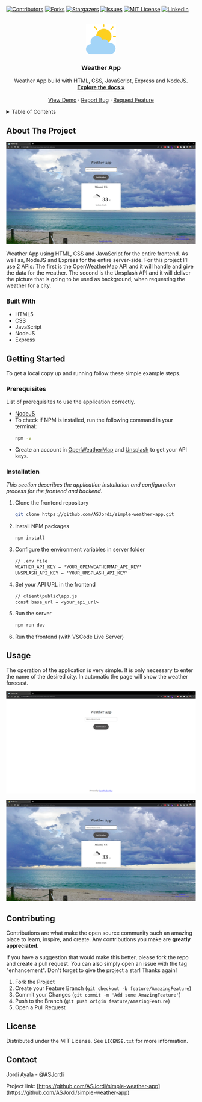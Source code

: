 <a name="readme-top"></a>

[![Contributors][contributors-shield]][contributors-url]
[![Forks][forks-shield]][forks-url]
[![Stargazers][stars-shield]][stars-url]
[![Issues][issues-shield]][issues-url]
[![MIT License][license-shield]][license-url]
[![LinkedIn][linkedin-shield]][linkedin-url]

<!-- PROJECT LOGO -->
<br />
<div align="center">
  <a href="https://github.com/ASJordi/simple-weather-app">
    <img src="client/public/images/logo.png" alt="Logo" width="80" height="80">
  </a>

  <h3 align="center">Weather App</h3>

  <p align="center">
    Weather App build with HTML, CSS, JavaScript, Express and NodeJS. 
    <br />
    <a href="https://github.com/ASJordi/simple-weather-app"><strong>Explore the docs »</strong></a>
    <br />
    <br />
    <a href="#">View Demo</a>
    ·
    <a href="https://github.com/ASJordi/simple-weather-app/issues">Report Bug</a>
    ·
    <a href="https://github.com/ASJordi/simple-weather-app/issues">Request Feature</a>
  </p>
</div>

<!-- TABLE OF CONTENTS -->
<details>
  <summary>Table of Contents</summary>
  <ol>
    <li>
      <a href="#about-the-project">About The Project</a>
      <ul>
        <li><a href="#built-with">Built With</a></li>
      </ul>
    </li>
    <li>
      <a href="#getting-started">Getting Started</a>
      <ul>
        <li><a href="#prerequisites">Prerequisites</a></li>
        <li><a href="#installation">Installation</a></li>
      </ul>
    </li>
    <li><a href="#usage">Usage</a></li>
    <li><a href="#contributing">Contributing</a></li>
    <li><a href="#license">License</a></li>
    <li><a href="#contact">Contact</a></li>
  </ol>
</details>

<!-- ABOUT THE PROJECT -->
## About The Project

[![Product Name Screen Shot][product-screenshot]]()

Weather App using HTML, CSS and JavaScript for the entire frontend. As well as, NodeJS and Express for the entire server-side. 
For this project I’ll use 2 APIs: The first is the OpenWeatherMap API and it will handle and give the data for the weather. The second is the Unsplash API and it will deliver the picture that is going to be used as background, when requesting the weather for a city. 
### Built With

* HTML5
* CSS
* JavaScript
* NodeJS
* Express

<!-- GETTING STARTED -->
## Getting Started

To get a local copy up and running follow these simple example steps.

### Prerequisites

List of prerequisites to use the application correctly.
* [NodeJS](https://nodejs.org/en/download)
* To check if NPM is installed, run the following command in your terminal:
  ```sh
  npm -v
  ```
* Create an account in [OpenWeatherMap](https://openweathermap.org/api) and [Unsplash](https://unsplash.com/developers) to get your API keys.
### Installation

_This section describes the application installation and configuration process for the frontend and backend._

1. Clone the frontend repository
   ```sh
   git clone https://github.com/ASJordi/simple-weather-app.git
   ```
2. Install NPM packages
   ```sh
   npm install
   ```
3. Configure the environment variables in server folder
   ```JS
   // .env file
   WEATHER_API_KEY = 'YOUR_OPENWEATHERMAP_API_KEY'
   UNSPLASH_API_KEY = 'YOUR_UNSPLASH_API_KEY'
    ``` 
4. Set your API URL in the frontend
   ```JS
   // client\public\app.js
   const base_url = <your_api_url>
   ```
5. Run the server
   ```sh
   npm run dev
   ```
6.  Run the frontend (with VSCode Live Server)

<!-- USAGE EXAMPLES -->
## Usage
The operation of the application is very simple. It is only necessary to enter the name of the desired city. In automatic the page will show the weather forecast.

[![Product Name Screen Shot][product-screenshot-empty]]()

[![Product Name Screen Shot][product-screenshot]]()
<!-- CONTRIBUTING -->
## Contributing

Contributions are what make the open source community such an amazing place to learn, inspire, and create. Any contributions you make are **greatly appreciated**.

If you have a suggestion that would make this better, please fork the repo and create a pull request. You can also simply open an issue with the tag "enhancement".
Don't forget to give the project a star! Thanks again!

1. Fork the Project
2. Create your Feature Branch (`git checkout -b feature/AmazingFeature`)
3. Commit your Changes (`git commit -m 'Add some AmazingFeature'`)
4. Push to the Branch (`git push origin feature/AmazingFeature`)
5. Open a Pull Request

<!-- LICENSE -->
## License

Distributed under the MIT License. See `LICENSE.txt` for more information.

<!-- CONTACT -->
## Contact

Jordi Ayala - [@ASJordi](https://twitter.com/ASJordi)

Project link: [https://github.com/ASJordi/simple-weather-app](https://github.com/ASJordi/simple-weather-app)

[contributors-shield]: https://img.shields.io/github/contributors/ASJordi/simple-weather-app.svg?style=for-the-badge
[contributors-url]: https://github.com/ASJordi/simple-weather-app/graphs/contributors
[forks-shield]: https://img.shields.io/github/forks/ASJordi/simple-weather-app.svg?style=for-the-badge
[forks-url]: https://github.com/ASJordi/simple-weather-app/network/members
[stars-shield]: https://img.shields.io/github/stars/ASJordi/simple-weather-app.svg?style=for-the-badge
[stars-url]: https://github.com/ASJordi/simple-weather-app/stargazers
[issues-shield]: https://img.shields.io/github/issues/ASJordi/simple-weather-app.svg?style=for-the-badge
[issues-url]: https://github.com/ASJordi/simple-weather-app/issues
[license-shield]: https://img.shields.io/github/license/ASJordi/simple-weather-app.svg?style=for-the-badge
[license-url]: https://github.com/ASJordi/simple-weather-app/blob/master/LICENSE.txt
[linkedin-shield]: https://img.shields.io/badge/-LinkedIn-black.svg?style=for-the-badge&logo=linkedin&colorB=555
[linkedin-url]: https://linkedin.com/in/ASJordi
[product-screenshot]: client/public/images/screenshot.png
[product-screenshot-empty]: client/public/images/screenshot-empty.png